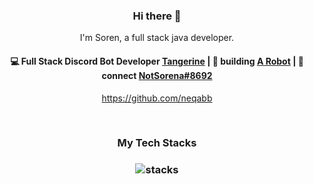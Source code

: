 <h3 align="center"> Hi there 👋</h3>

<p align="center">
I'm Soren, a full stack java developer.
</p>

<h4 align="center">
💻 Full Stack Discord Bot Developer <a href="https://discord.com/api/oauth2/authorize?client_id=1037049081169711214&permissions=8&scope=bot">Tangerine</a> | 🌱 building <a href="https://discord.com">A Robot</a> | 💬 connect <a href="https://discord.com">NotSorena#8692</a>
</h4>
<p  align="center">
<a href="https://github.com/neqabb">https://github.com/neqabb</a>
</p>

<br/>
<h3 align="center">
My Tech Stacks
</h3>

<h3 align="center">
<img src="https://raw.githubusercontent.com/akasrai/akasrai/master/assets/stack-hills.png" alt="stacks"/>
</h3>
